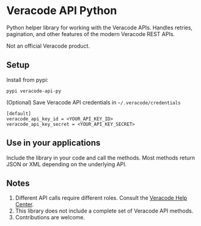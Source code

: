 # Veracode API Python

Python helper library for working with the Veracode APIs. Handles retries, pagination, and other features of the modern Veracode REST APIs.

Not an official Veracode product.

## Setup

Install from pypi:

    pypi veracode-api-py

(Optional) Save Veracode API credentials in `~/.veracode/credentials`

    [default]
    veracode_api_key_id = <YOUR_API_KEY_ID>
    veracode_api_key_secret = <YOUR_API_KEY_SECRET>

## Use in your applications

Include the library in your code and call the methods. Most methods return JSON or XML depending on the underlying API.

## Notes

1. Different API calls require different roles. Consult the [Veracode Help Center](https://help.veracode.com/go/c_role_permissions).
2. This library does not include a complete set of Veracode API methods.
3. Contributions are welcome.
